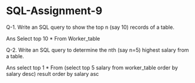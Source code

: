 # SQL-Assignment-9

Q-1. Write an SQL query to show the top n (say 10) records of a table.

Ans  Select top 10 *
        From  Worker_table

Q-2. Write an SQL query to determine the nth (say n=5) highest salary from a table.

Ans select top 1 *
        From (select top 5 salary from worker_table 
        order by salary desc) result
        order by salary asc
